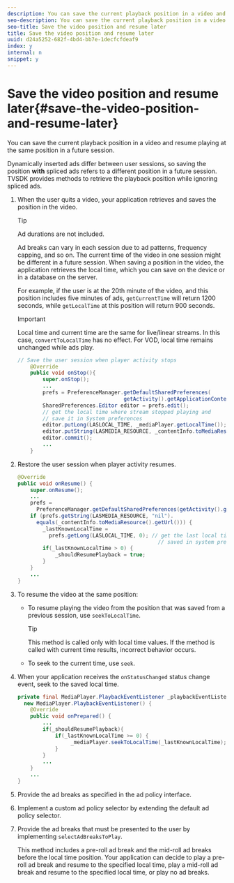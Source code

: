 ```yaml
---
description: You can save the current playback position in a video and resume playing at the same position in a future session.
seo-description: You can save the current playback position in a video and resume playing at the same position in a future session.
seo-title: Save the video position and resume later
title: Save the video position and resume later
uuid: d24a5252-682f-4bd4-bb7e-1decfcfdeaf9
index: y
internal: n
snippet: y
---
```


# Save the video position and resume later{#save-the-video-position-and-resume-later}

You can save the current playback position in a video and resume playing at the same position in a future session.

Dynamically inserted ads differ between user sessions, so saving the position **with** spliced ads refers to a different position in a future session. TVSDK provides methods to retrieve the playback position while ignoring spliced ads. 

1. When the user quits a video, your application retrieves and saves the position in the video.

   >[!TIP]
   >
   >Ad durations are not included.

   Ad breaks can vary in each session due to ad patterns, frequency capping, and so on. The current time of the video in one session might be different in a future session. When saving a position in the video, the application retrieves the local time, which you can save on the device or in a database on the server.

   For example, if the user is at the 20th minute of the video, and this position includes five minutes of ads, `getCurrentTime` will return 1200 seconds, while `getLocalTime` at this position will return 900 seconds.

   >[!IMPORTANT]
   >
   >Local time and current time are the same for live/linear streams. In this case, `convertToLocalTime` has no effect. For VOD, local time remains unchanged while ads play.

   ```java
   // Save the user session when player activity stops 
       @Override 
       public void onStop(){ 
           super.onStop(); 
           ... 
           prefs = PreferenceManager.getDefaultSharedPreferences( 
                                     getActivity().getApplicationContext()); 
           SharedPreferences.Editor editor = prefs.edit(); 
           // get the local time where stream stopped playing and  
           // save it in System preferences 
           editor.putLong(LASLOCAL_TIME, _mediaPlayer.getLocalTime());  
           editor.putString(LASMEDIA_RESOURCE, _contentInfo.toMediaResource().getUrl()); 
           editor.commit(); 
           ... 
       }
   ```

1. Restore the user session when player activity resumes.

   ```java
   @Override 
   public void onResume() { 
       super.onResume(); 
       ... 
       prefs =  
         PreferenceManager.getDefaultSharedPreferences(getActivity().getApplicationContext()); 
       if (prefs.getString(LASMEDIA_RESOURCE, "nil"). 
         equals(_contentInfo.toMediaResource().getUrl())) { 
           _lastKnownLocalTime =  
             prefs.getLong(LASLOCAL_TIME, 0); // get the last local time  
                                                // saved in system preferences 
           if(_lastKnownLocalTime > 0) { 
               _shouldResumePlayback = true; 
           } 
       } 
       ... 
   } 
   
   ```

1. To resume the video at the same position:

    * To resume playing the video from the position that was saved from a previous session, use `seekToLocalTime`.     
    
      >[!TIP]
      >
      >This method is called only with local time values. If the method is called with current time results, incorrect behavior occurs.

    * To seek to the current time, use `seek`.

1. When your application receives the `onStatusChanged` status change event, seek to the saved local time.

   ```java
   private final MediaPlayer.PlaybackEventListener _playbackEventListener =  
     new MediaPlayer.PlaybackEventListener() { 
       @Override 
       public void onPrepared() { 
           ... 
           if(_shouldResumePlayback){ 
               if(_lastKnownLocalTime >= 0) { 
                    _mediaPlayer.seekToLocalTime(_lastKnownLocalTime); 
               } 
           } 
           ... 
       } 
       ... 
   }
   ```

1. Provide the ad breaks as specified in the ad policy interface.
1. Implement a custom ad policy selector by extending the default ad policy selector.
1. Provide the ad breaks that must be presented to the user by implementing `selectAdBreaksToPlay`.

   This method includes a pre-roll ad break and the mid-roll ad breaks before the local time position. Your application can decide to play a pre-roll ad break and resume to the specified local time, play a mid-roll ad break and resume to the specified local time, or play no ad breaks.
